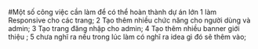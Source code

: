 #Một số công việc cần làm để có thể hoàn thành dự án lớn
1 làm Responsive cho các trang;
2 Tạo thêm nhiều chức năng cho người dùng và admin;
3 Tạo trang đăng nhập cho admin;
4 Tạo thêm nhiều banner giới thiệu ;
5 chưa nghĩ ra nếu trong lúc làm có nghĩ ra idea gì đó sẽ thêm vào;